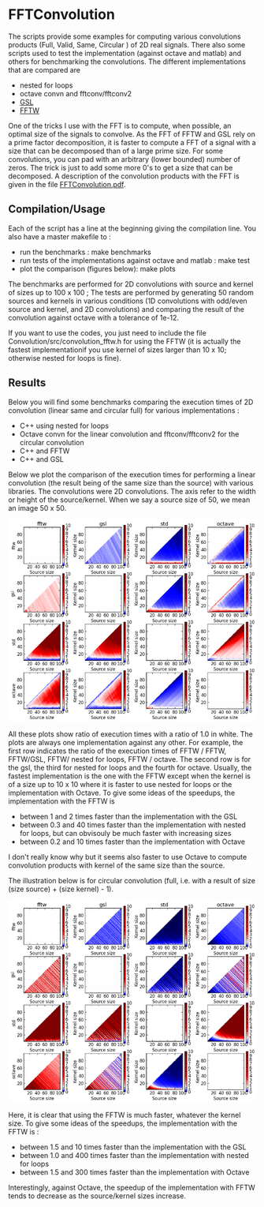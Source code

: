 FFTConvolution
==============

The scripts provide some examples for computing various convolutions
products (Full, Valid, Same, Circular ) of 2D real signals. There also some scripts used to test the implementation (against octave and matlab) and others for benchmarking the convolutions. The different implementations that are compared are
- nested for loops
- octave convn and fftconv/fftconv2
- [GSL](http://www.gnu.org/software/gsl/)
- [FFTW](http://www.fftw.org/)

One of the tricks I use with the FFT is to compute, when possible, an
optimal size of the signals to convolve. As the FFT of FFTW and GSL rely on
a prime factor decomposition, it is faster to compute a FFT of a
signal with a size that can be decomposed than of a large prime
size. For some convolutions, you can pad with an arbitrary (lower
bounded) number of zeros. The trick is just to add some more 0's to
get a size that can be decomposed. A description of the convolution products with the FFT is given in the file [FFTConvolution.pdf](FFTConvolution.pdf).

Compilation/Usage
-----------------

Each of the script has a line at the beginning giving the compilation line. You also have a master makefile to :

- run the benchmarks : make benchmarks
- run tests of the implementations against octave and matlab : make test
- plot the comparison (figures below): make plots

The benchmarks are performed for 2D convolutions with source and kernel of sizes up to 100 x 100 ; The tests are performed by generating 50 random sources and kernels in various conditions (1D convolutions with odd/even source and kernel, and 2D convolutions) and comparing the result of the convolution against octave with a tolerance of 1e-12.


If you want to use the codes, you just need to include the file Convolution/src/convolution_fftw.h for using the FFTW (it is actually the fastest implementationif you use kernel of sizes larger than 10 x 10; otherwise nested for loops is fine).

Results
-------

Below you will find some benchmarks comparing the execution times of 2D convolution (linear same and circular full) for various implementations :

- C++ using nested for loops
- Octave convn for the linear convolution and fftconv/fftconv2 for the circular convolution
- C++ and FFTW
- C++ and GSL

Below we plot the comparison of the execution times for performing a linear convolution (the result being of the same size than the source) with various libraries. The convolutions were 2D convolutions. The axis refer to the width or height of the source/kernel. When we say a source size of 50, we mean an image 50 x 50.

![Comparison of the execution times for linear convolutions](Convolution/PythonScripts/comparison_linear.png)

All these plots show ratio of execution times with a ratio of 1.0 in white. The plots are always one implementation against any other. For example, the first row indicates the ratio of the execution times of FFTW / FFTW, FFTW/GSL, FFTW/ nested for loops, FFTW / octave. The second row is for the gsl, the third for nested for loops and the fourth for octave. Usually, the fastest implementation is the one with the FFTW except when the kernel is of a size up to 10 x 10 where it is faster to use nested for loops or the implementation with Octave. To give some ideas of the speedups, the implementation with the FFTW is 
- between 1 and 2 times faster than the implementation with the GSL
- between 0.3 and 40 times faster than the implementation with nested for loops, but can obvisouly be much faster with increasing sizes
- between 0.2 and 10 times faster than the implementation with Octave

I don't really know why but it seems also faster to use Octave to compute convolution products with kernel of the same size than the source.

The illustration below is for circular convolution (full, i.e. with a result of size (size source) + (size kernel) - 1). 

![Comparison of the execution times for circular convolutions](Convolution/PythonScripts/comparison_circular.png)

Here, it is clear that using the FFTW is much faster, whatever the kernel size. To give some ideas of the speedups, the implementation with the FFTW is :
- between 1.5 and 10 times faster than the implementation with the GSL
- between 1.0 and 400 times faster than the implementation with nested for loops
- between 1.5 and 300 times faster than the implementation with Octave

Interestingly, against Octave, the speedup of the implementation with FFTW tends to decrease as the source/kernel sizes increase.